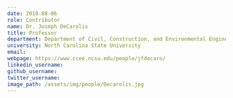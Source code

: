 ```yaml
---
date: 2018-08-06
role: Contributor
name: Dr. Joseph DeCarolis
title: Professor
department: Department of Civil, Construction, and Environmental Engineering
university: North Carolina State University
email:
webpage: https://www.ccee.ncsu.edu/people/jfdecaro/
linkedin_username:
github_username:
twitter_username:
image_path: /assets/img/people/Decarolis.jpg
---
```

